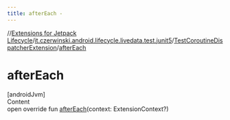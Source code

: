 ```yaml
---
title: afterEach -
---
```

//[Extensions for Jetpack Lifecycle](../../../index.md)/[it.czerwinski.android.lifecycle.livedata.test.junit5](../index.md)/[TestCoroutineDispatcherExtension](index.md)/[afterEach](after-each.md)



# afterEach  
[androidJvm]  
Content  
open override fun [afterEach](after-each.md)(context: ExtensionContext?)  



